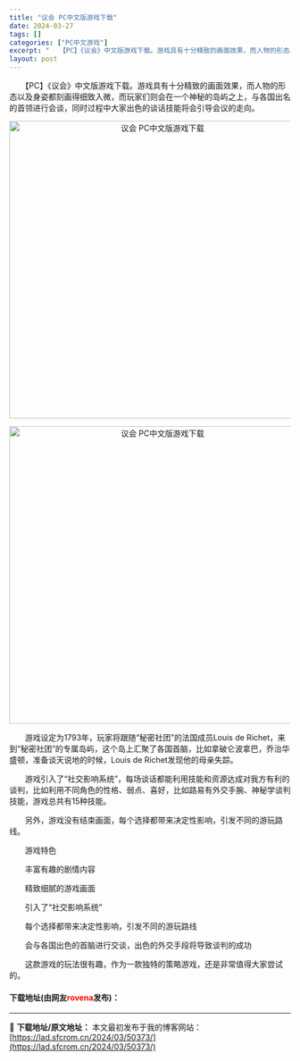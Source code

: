 ```yaml
---
title: "议会 PC中文版游戏下载"
date: 2024-03-27
tags: []
categories: ["PC中文游戏"]
excerpt: "　　【PC】《议会》中文版游戏下载。游戏具有十分精致的画面效果，而人物的形态以及身姿都刻画得细致入微，而玩家们则会在一个神秘的岛屿之上，与各国出名的首领进行会谈，同时过程中大家出色的谈话技能将会引导会议的走向。 　　游戏设定为1793年，玩家将跟随&ldquo;秘密社团&rdquo;的法国成员Lou&hellip;"
layout: post
---
```


 <p>　　【PC】《议会》中文版游戏下载。游戏具有十分精致的画面效果，而人物的形态以及身姿都刻画得细致入微，而玩家们则会在一个神秘的岛屿之上，与各国出名的首领进行会谈，同时过程中大家出色的谈话技能将会引导会议的走向。</p> <p align="center"><img align="" border="0" src="https://lad.sfcrom.cn/wp-content/uploads/2024/03/20240327_66037e89f2dad.webp" width="533" alt="议会 PC中文版游戏下载" /></p> <p align="center"><img align="" border="0" src="https://lad.sfcrom.cn/wp-content/uploads/2024/03/20240327_66037e8a548a4.webp" width="533" alt="议会 PC中文版游戏下载" /></p> <p>　　游戏设定为1793年，玩家将跟随&ldquo;秘密社团&rdquo;的法国成员Louis de Richet，来到&ldquo;秘密社团&rdquo;的专属岛屿，这个岛上汇聚了各国首脑，比如拿破仑波拿巴，乔治华盛顿，准备谈天说地的时候，Louis de Richet发现他的母亲失踪。</p> <p>　　游戏引入了&ldquo;社交影响系统&rdquo;，每场谈话都能利用技能和资源达成对我方有利的谈判，比如利用不同角色的性格、弱点、喜好，比如路易有外交手腕、神秘学谈判技能，游戏总共有15种技能。</p> <p>　　另外，游戏没有结束画面，每个选择都带来决定性影响，引发不同的游玩路线。</p> <p>　　游戏特色</p> <p>　　丰富有趣的剧情内容</p> <p>　　精致细腻的游戏画面</p> <p>　　引入了&ldquo;社交影响系统&rdquo;</p> <p>　　每个选择都带来决定性影响，引发不同的游玩路线</p> <p>　　会与各国出色的首脑进行交谈，出色的外交手段将导致谈判的成功</p> <p>　　这款游戏的玩法很有趣，作为一款独特的策略游戏，还是非常值得大家尝试的。</p> <p><h4>下载地址(由网友<font color="red">rovena</font>发布)：</h4></p> 

---
📖 **下载地址/原文地址：** 本文最初发布于我的博客网站：[https://lad.sfcrom.cn/2024/03/50373/](https://lad.sfcrom.cn/2024/03/50373/)

